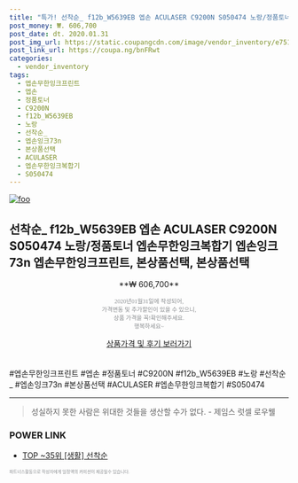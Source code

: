 ```yaml
--- 
title: "특가! 선착순_ f12b_W5639EB 엡손 ACULASER C9200N S050474 노랑/정품토너 엡손무한잉크복합기 엡손잉크73n 엡손무한..." 
post_money: ₩. 606,700 
post_date: dt. 2020.01.31 
post_img_url: https://static.coupangcdn.com/image/vendor_inventory/e751/ab004a44afc01103b36aa6385136ea1cc7235fabb0422f8d3b84f793fe15.jpg 
post_link_url: https://coupa.ng/bnFRwt 
categories: 
  - vendor_inventory 
tags: 
  - 엡손무한잉크프린트 
  - 엡손 
  - 정품토너 
  - C9200N 
  - f12b_W5639EB 
  - 노랑 
  - 선착순_ 
  - 엡손잉크73n 
  - 본상품선택 
  - ACULASER 
  - 엡손무한잉크복합기 
  - S050474 
--- 
```

[![foo](https://static.coupangcdn.com/image/vendor_inventory/e751/ab004a44afc01103b36aa6385136ea1cc7235fabb0422f8d3b84f793fe15.jpg)](https://coupa.ng/bnFRwt) 

## 선착순_ f12b_W5639EB 엡손 ACULASER C9200N S050474 노랑/정품토너 엡손무한잉크복합기 엡손잉크73n 엡손무한잉크프린트, 본상품선택, 본상품선택 
<p style="text-align: center;">**₩ 606,700**</p> 
<p style="text-align: center;"><span style="color: #898c8f; font-family: Georgia,Times,serif; font-size: 0.75em;">2020년01월31일에 작성되어, <br>가격변동 및 추가할인이 있을 수 있으니,<br> 상품 가격을 꼭!확인해주세요.<br>행복하세요~</span> 
</p>	 
<div markdown="0" style="text-align: center;"><a href="https://coupa.ng/bnFRwt" class="btn btn--success">상품가격 및 후기 보러가기</a></div> 
<br><br> 
  #엡손무한잉크프린트 #엡손 #정품토너 #C9200N #f12b_W5639EB #노랑 #선착순_ #엡손잉크73n #본상품선택 #ACULASER #엡손무한잉크복합기 #S050474 
<hr> 

> 성실하지 못한 사람은 위대한 것들을 생산할 수가 없다. - 제임스 럿셀 로우웰 


### POWER LINK

* <a href="https://blog.naver.com/an0733/221790720029" target="_blank"> TOP ~35위 [생활] 선착순</a>

<span style="color: #898c8f; font-family: Georgia,Times,serif; font-size: 0.55em;">파트너스활동으로 작성자에게 일정액의 커미션이 제공될수 있습니다.</span> 
